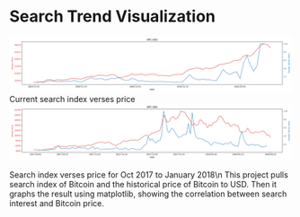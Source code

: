 # Search Trend Visualization
![](/gallary/BTC-USD_2.png)
Current search index verses price
![](/gallary/BTC-USD_1.png)

Search index verses price for Oct 2017 to January 2018\n
This project pulls search index of Bitcoin and the historical price of Bitcoin to USD. Then it graphs the result using matplotlib, showing the correlation between search interest and Bitcoin price.
